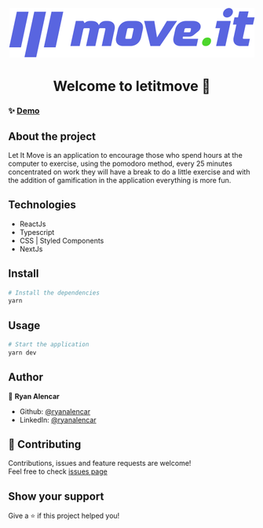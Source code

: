 <div align="center">
  <img alt="let it move" src="https://raw.githubusercontent.com/ryanalencar/letitmove/b065ded562d1b5a3f6d112e7f027ee2bff3567e9/public/logo-full.svg" />
  <h1 align="center">Welcome to letitmove 👋</h1>
</div>

### ✨ [Demo](https://letitmove.vercel.app/)

## About the project
Let It Move is an application to encourage those who spend hours at the computer to exercise, using the pomodoro method, every 25 minutes concentrated on work they will have a break to do a little exercise and with the addition of gamification in the application everything is more fun.

## Technologies
- ReactJs
- Typescript
- CSS | Styled Components
- NextJs

## Install

```sh
# Install the dependencies
yarn
```

## Usage

```sh
# Start the application
yarn dev
```

## Author

👤 **Ryan Alencar**

* Github: [@ryanalencar](https://github.com/ryanalencar)
* LinkedIn: [@ryanalencar](https://linkedin.com/in/ryanalencar)

## 🤝 Contributing

Contributions, issues and feature requests are welcome!<br />Feel free to check [issues page](https://github.com/ryanalencar/letitmove/issues)

## Show your support

Give a ⭐️ if this project helped you!
